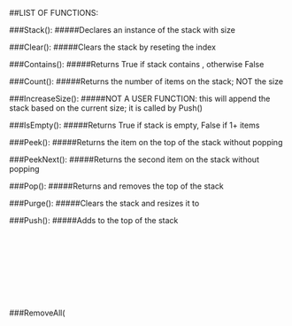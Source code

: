 ##LIST OF FUNCTIONS:

###Stack(<int>): #####Declares an instance of the stack with size <int>

###Clear(): #####Clears the stack by reseting the index

###Contains(<object>): #####Returns True if stack contains <object>, otherwise False

###Count(): #####Returns the number of items on the stack; NOT the size

###IncreaseSize(): #####NOT A USER FUNCTION: this will append the stack based on the current size; it is called by Push()

###IsEmpty(): #####Returns True if stack is empty, False if 1+ items

###Peek(): #####Returns the item on the top of the stack without popping

###PeekNext(): #####Returns the second item on the stack without popping

###Pop(): #####Returns and removes the top of the stack

###Purge(<int>): #####Clears the stack and resizes it to <int>

###Push(<object>): #####Adds <object> to the top of the stack

###RemoveAll(<object>): #####Removes ALL OCCURRENCES, regardless of order, of <object> from the stack

###ToString(): #####Outputs the contents of the stack to a string
